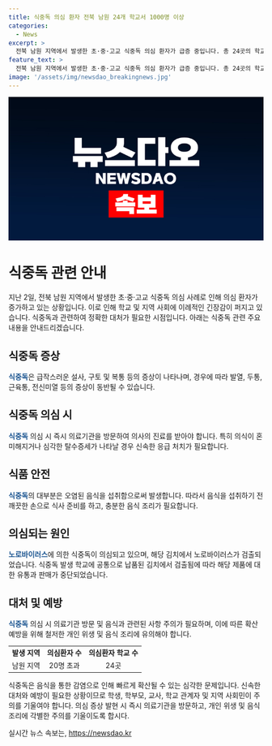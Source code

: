 ```yaml
---
title: 식중독 의심 환자 전북 남원 24개 학교서 1000명 이상
categories:
  - News
excerpt: >
  전북 남원 지역에서 발생한 초·중·고교 식중독 의심 환자가 급증 중입니다. 총 24곳의 학교에서 의심 환자가 발생했는데, 대부분은 학생과 교직원으로 나타났습니다. 김치에서 노로바이러스가 검출되어 해당 제품 유통 중단 조치가 이뤄졌는데, 환자 수는 천 20명을 넘어섰습니다. 현재 해당 지역에서 큰 관심이 집중되고 있는 상황입니다.
feature_text: >
  전북 남원 지역에서 발생한 초·중·고교 식중독 의심 환자가 급증 중입니다. 총 24곳의 학교에서 의심 환자가 발생했는데, 대부분은 학생과 교직원으로 나타났습니다. 김치에서 노로바이러스가 검출되어 해당 제품 유통 중단 조치가 이뤄졌는데, 환자 수는 천 20명을 넘어섰습니다. 현재 해당 지역에서 큰 관심이 집중되고 있는 상황입니다.
image: '/assets/img/newsdao_breakingnews.jpg'
---
```


<p><img src="/assets/img/newsdao_breakingnews.jpg" alt="ranknews 속보" /></p>

<h1>식중독 관련 안내</h1>

<p data-ke-size="size16">지난 2일, 전북 남원 지역에서 발생한 초·중·고교 식중독 의심 사례로 인해 의심 환자가 증가하고 있는 상황입니다. 이로 인해 학교 및 지역 사회에 이례적인 긴장감이 퍼지고 있습니다. 식중독과 관련하여 정확한 대처가 필요한 시점입니다. 아래는 식중독 관련 주요 내용을 안내드리겠습니다.</p>

<h2 data-ke-size="size26">식중독 증상</h2>

<p><b><span style="color: #1a5490;">식중독</span></b>은 급작스러운 설사, 구토 및 복통 등의 증상이 나타나며, 경우에 따라 발열, 두통, 근육통, 전신미열 등의 증상이 동반될 수 있습니다.</p>

<h2 data-ke-size="size26">식중독 의심 시</h2>

<p><b><span style="color: #1a5490;">식중독</span></b> 의심 시 즉시 의료기관을 방문하여 의사의 진료를 받아야 합니다. 특히 의식이 혼미해지거나 심각한 탈수증세가 나타날 경우 신속한 응급 처치가 필요합니다.</p>

<h2 data-ke-size="size26">식품 안전</h2>

<p><b><span style="color: #1a5490;">식중독</span></b>의 대부분은 오염된 음식을 섭취함으로써 발생합니다. 따라서 음식을 섭취하기 전 깨끗한 손으로 식사 준비를 하고, 충분한 음식 조리가 필요합니다.</p>

<h2 data-ke-size="size26">의심되는 원인</h2>

<p><b><span style="color: #1a5490;">노로바이러스</span></b>에 의한 식중독이 의심되고 있으며, 해당 김치에서 노로바이러스가 검출되었습니다. 식중독 발생 학교에 공통으로 납품된 김치에서 검출됨에 따라 해당 제품에 대한 유통과 판매가 중단되었습니다.</p>

<h2 data-ke-size="size26">대처 및 예방</h2>

<p><b><span style="color: #1a5490;">식중독</span></b> 의심 시 의료기관 방문 및 음식과 관련된 사항 주의가 필요하며, 이에 따른 확산 예방을 위해 철저한 개인 위생 및 음식 조리에 유의해야 합니다.</p>

<table>
  <tr>
    <td style="text-align: center; height: 17px;"><b>발생 지역</b></td>
    <td style="text-align: center; height: 17px;"><b>의심환자 수</b></td>
    <td style="text-align: center; height: 17px;"><b>의심환자 학교 수</b></td>
  </tr>
  <tr>
    <td style="text-align: center; height: 17px;">남원 지역</td>
    <td style="text-align: center; height: 17px;">20명 초과</td>
    <td style="text-align: center; height: 17px;">24곳</td>
  </tr>
</table>

<p data-ke-size="size16">식중독은 음식을 통한 감염으로 인해 빠르게 확산될 수 있는 심각한 문제입니다. 신속한 대처와 예방이 필요한 상황이므로 학생, 학부모, 교사, 학교 관계자 및 지역 사회민이 주의를 기울여야 합니다. 의심 증상 발현 시 즉시 의료기관을 방문하고, 개인 위생 및 음식 조리에 각별한 주의를 기울이도록 합시다.</p>
실시간 뉴스 속보는, <a href="https://newsdao.kr" rel="dofollow">https://newsdao.kr</a>


